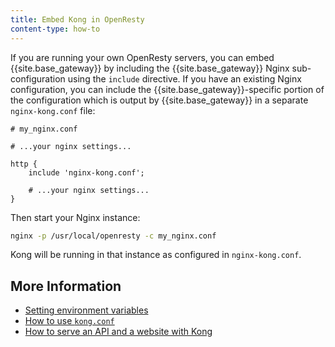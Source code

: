 ```yaml
---
title: Embed Kong in OpenResty
content-type: how-to
---
```


If you are running your own OpenResty servers, you can embed {{site.base_gateway}}
by including the {{site.base_gateway}} Nginx sub-configuration using the `include` directive.
If you have an existing Nginx configuration, you can include the
{{site.base_gateway}}-specific portion of the configuration which is output by {{site.base_gateway}} in a separate
`nginx-kong.conf` file:

```
# my_nginx.conf

# ...your nginx settings...

http {
    include 'nginx-kong.conf';

    # ...your nginx settings...
}
```

Then start your Nginx instance:

```bash
nginx -p /usr/local/openresty -c my_nginx.conf
```

Kong will be running in that instance as configured in `nginx-kong.conf`.


## More Information

* [Setting environment variables](/gateway/latest/production/environment-variables)
* [How to use `kong.conf`](/gateway/latest/production/kong-conf)
* [How to serve an API and a website with Kong](/gateway/latest/production/website-api-serving)